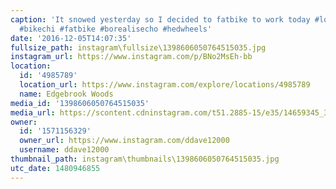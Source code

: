 ```yaml
---
caption: 'It snowed yesterday so I decided to fatbike to work today #lovestarraceclub
  #bikechi #fatbike #borealisecho #hedwheels'
date: '2016-12-05T14:07:35'
fullsize_path: instagram\fullsize\1398606050764515035.jpg
instagram_url: https://www.instagram.com/p/BNo2MsEh-bb
location:
  id: '4985789'
  location_url: https://www.instagram.com/explore/locations/4985789
  name: Edgebrook Woods
media_id: '1398606050764515035'
media_url: https://scontent.cdninstagram.com/t51.2885-15/e35/14659345_342502876105472_7351467088432594944_n.jpg?ig_cache_key=MTM5ODYwNjA1MDc2NDUxNTAzNQ%3D%3D.2
owner:
  id: '1571156329'
  owner_url: https://www.instagram.com/ddave12000
  username: ddave12000
thumbnail_path: instagram\thumbnails\1398606050764515035.jpg
utc_date: 1480946855
---
```

